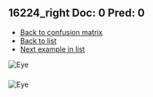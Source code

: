 ## 16224_right Doc: 0 Pred: 0
- [Back to confusion matrix](https://github.com/juliandewit/kaggle_retinopathy/blob/master/matrix.md)
- [Back to list](https://github.com/juliandewit/kaggle_retinopathy/blob/master/lists/00/list.md)
- [Next example in list](https://github.com/juliandewit/kaggle_retinopathy/blob/master/lists/00/16/16234_left.md)

![Eye](https://retinopaty.blob.core.windows.net/size1024/16224_right_0.jpeg)

### 

![Eye]()
